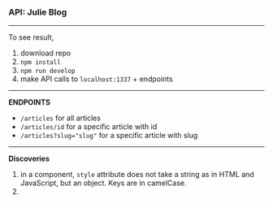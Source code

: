 ### API: Julie Blog

* * *
  
To see result,
1. download repo
2. `npm install`
3. `npm run develop`
4. make API calls to `localhost:1337` + endpoints

* * *
**ENDPOINTS**

- `/articles` for all articles
- `/articles/id` for a specific article with id
- `/articles?slug="slug"` for a specific article with slug

* * *
**Discoveries**

1. in a component, `style` attribute does not take a string as in HTML and JavaScript, but an object. Keys are in camelCase.
2. 
